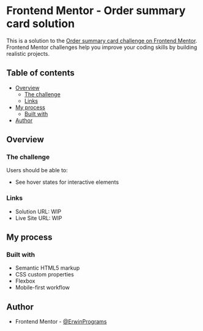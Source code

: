 # Frontend Mentor - Order summary card solution

This is a solution to the [Order summary card challenge on Frontend Mentor](https://www.frontendmentor.io/challenges/order-summary-component-QlPmajDUj). Frontend Mentor challenges help you improve your coding skills by building realistic projects. 

## Table of contents

- [Overview](#overview)
  - [The challenge](#the-challenge)
  - [Links](#links)
- [My process](#my-process)
  - [Built with](#built-with)
- [Author](#author)

## Overview

### The challenge

Users should be able to:

- See hover states for interactive elements

### Links

- Solution URL: WIP
- Live Site URL: WIP

## My process

### Built with

- Semantic HTML5 markup
- CSS custom properties
- Flexbox
- Mobile-first workflow

## Author

- Frontend Mentor - [@ErwinPrograms](https://www.frontendmentor.io/profile/ErwinPrograms)
